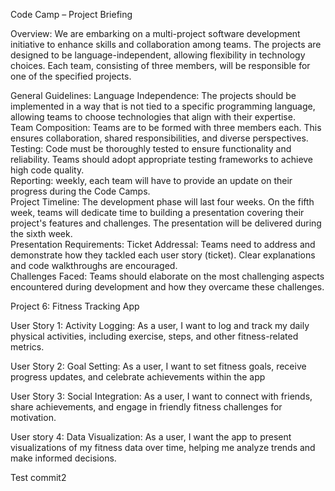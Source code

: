 Code Camp – Project Briefing  

Overview: We are embarking on a multi-project software development initiative to enhance skills and collaboration among teams. The projects are designed to be language-independent, allowing flexibility in technology choices. Each team, consisting of three members, will be responsible for one of the specified projects.  

General Guidelines:
Language Independence: The projects should be implemented in a way that is not tied to a specific programming language, allowing teams to choose technologies that align with their expertise.  
Team Composition: Teams are to be formed with three members each. This ensures collaboration, shared responsibilities, and diverse perspectives.  
Testing: Code must be thoroughly tested to ensure functionality and reliability. Teams should adopt appropriate testing frameworks to achieve high code quality.  
Reporting: weekly, each team will have to provide an update on their progress during the Code Camps.  
Project Timeline: The development phase will last four weeks. On the fifth week, teams will dedicate time to building a presentation covering their project's features and challenges. The presentation will be delivered during the sixth week.  
Presentation Requirements:
      Ticket Addressal: Teams need to address and demonstrate how they tackled each user story (ticket). Clear explanations and code walkthroughs are encouraged.  
      Challenges Faced: Teams should elaborate on the most challenging aspects encountered during development and how they overcame these challenges.

Project 6: Fitness Tracking App

User Story 1: Activity Logging: As a user, I want to log and track my daily physical activities, including exercise, steps, and other fitness-related metrics. 

User Story 2: Goal Setting: As a user, I want to set fitness goals, receive progress updates, and celebrate achievements within the app 

User Story 3: Social Integration: As a user, I want to connect with friends, share achievements, and engage in friendly fitness challenges for motivation. 

User story 4: Data Visualization: As a user, I want the app to present visualizations of my fitness data over time, helping me analyze trends and make informed decisions. 

Test commit2